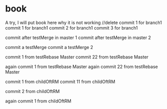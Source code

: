 # book
A try, I will put book here
why it is not working
//delete commit 1 for branch1
commit 1 for branch1
commit 2 for branch1
commit 3 for branch1


commit after testMerge in master 1
commit after testMerge in master 2


commit a testMerge
commit a testMerge 2


commit 1 from testRebase Master
commit 22 from testRebase Master


again commit 1 from testRebase Master
again commit 22 from testRebase Master


commit 1 from childOftRM
commit 11 from childOftRM

commit 2 from childOftRM


again commit 1 from childOftRM
